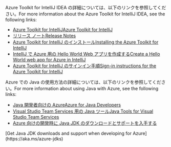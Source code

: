 <span data-ttu-id="de06b-101">Azure Toolkit for IntelliJ IDEA の詳細については、以下のリンクを参照してください。</span><span class="sxs-lookup"><span data-stu-id="de06b-101">For more information about the Azure Toolkit for IntelliJ IDEA, see the following links:</span></span> 

* [<span data-ttu-id="de06b-102">Azure Toolkit for IntelliJ</span><span class="sxs-lookup"><span data-stu-id="de06b-102">Azure Toolkit for IntelliJ</span></span>](../intellij/azure-toolkit-for-intellij.md) 
* [<span data-ttu-id="de06b-103">リリース ノート</span><span class="sxs-lookup"><span data-stu-id="de06b-103">Release Notes</span></span>](https://github.com/Microsoft/azure-tools-for-java/releases) 
* [<span data-ttu-id="de06b-104">Azure Toolkit for IntelliJ のインストール</span><span class="sxs-lookup"><span data-stu-id="de06b-104">Installing the Azure Toolkit for IntelliJ</span></span>](../intellij/azure-toolkit-for-intellij-installation.md) 
* [<span data-ttu-id="de06b-105">IntelliJ で Azure 用の Hello World Web アプリを作成する</span><span class="sxs-lookup"><span data-stu-id="de06b-105">Create a Hello World web app for Azure in IntelliJ</span></span>](../intellij/azure-toolkit-for-intellij-create-hello-world-web-app.md) 
* [<span data-ttu-id="de06b-106">Azure Toolkit for IntelliJ のサインイン手順</span><span class="sxs-lookup"><span data-stu-id="de06b-106">Sign-in instructions for the Azure Toolkit for IntelliJ</span></span>](../intellij/azure-toolkit-for-intellij-sign-in-instructions.md) 

<span data-ttu-id="de06b-107">Azure での Java の使用方法の詳細については、以下のリンクを参照してください。</span><span class="sxs-lookup"><span data-stu-id="de06b-107">For more information about using Java with Azure, see the following links:</span></span> 

* [<span data-ttu-id="de06b-108">Java 開発者向けの Azure</span><span class="sxs-lookup"><span data-stu-id="de06b-108">Azure for Java Developers</span></span>](https://docs.microsoft.com/java/azure/) 
* [<span data-ttu-id="de06b-109">Visual Studio Team Services 用の Java ツール</span><span class="sxs-lookup"><span data-stu-id="de06b-109">Java Tools for Visual Studio Team Services</span></span>](/azure/devops/java/)
* <span data-ttu-id="de06b-110">[Azure 向けの開発時に Java JDK のダウンロードとサポートを入手する](https://aka.ms/azure-jdks)
<!-- TODO: Add URLs for Java in VSCode here --></span><span class="sxs-lookup"><span data-stu-id="de06b-110">[Get Java JDK downloads and support when developing for Azure](https://aka.ms/azure-jdks)
<!-- TODO: Add URLs for Java in VSCode here --></span></span> 
